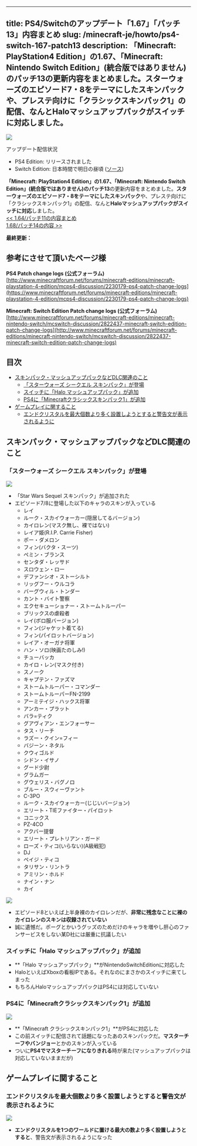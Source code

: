 
---
title: PS4/Switchのアップデート「1.67」「パッチ13」内容まとめ
slug: /minecraft-je/howto/ps4-switch-167-patch13
description: 「Minecraft: PlayStation4 Edition」の1.67、「Minecraft: Nintendo Switch Edition」(統合版ではありません)のパッチ13の更新内容をまとめました。スターウォーズのエピソード7・8をテーマにしたスキンパックや、プレステ向けに「クラシックスキンパック1」の配信、なんとHaloマッシュアップパックがスイッチに対応しました。
---

![](https://cdn-ak.f.st-hatena.com/images/fotolife/s/sasigume/20210208/20210208090021.png)

アップデート配信状況

*   PS4 Edition: リリースされました
*   Switch Edition: 日本時間で明日の昼頃 ([ソース](https://twitter.com/4JStudios/status/978557739768139778))

**「Minecraft: PlayStation4 Edition」の1.67、「Minecraft: Nintendo Switch Edition」(統合版ではありません)のパッチ13**の更新内容をまとめました。**スターウォーズのエピソード7・8をテーマにしたスキンパック**や、プレステ向けに「クラシックスキンパック1」の配信、なんと**Haloマッシュアップパックがスイッチに対応**しました。  
[<< 1.64/パッチ11の内容まとめ](https://www.napoan.com/ps4-switch-164-patch11/)  
[1.68/パッチ14の内容 >>](https://www.napoan.com/ff-15-skin-pack/)

**最終更新：**

## 参考にさせて頂いたページ様

**PS4 Patch change logs (公式フォーラム)**  
[http://www.minecraftforum.net/forums/minecraft-editions/minecraft-playstation-4-edition/mcps4-discussion/2230179-ps4-patch-change-logs](https://www.minecraftforum.net/forums/minecraft-editions/minecraft-playstation-4-edition/mcps4-discussion/2230179-ps4-patch-change-logs)

**Minecraft: Switch Edition Patch change logs (公式フォーラム)**  
[http://www.minecraftforum.net/forums/minecraft-editions/minecraft-nintendo-switch/mcswitch-discussion/2822437-minecraft-switch-edition-patch-change-logs](http://www.minecraftforum.net/forums/minecraft-editions/minecraft-nintendo-switch/mcswitch-discussion/2822437-minecraft-switch-edition-patch-change-logs)

## 目次

*   [スキンパック・マッシュアップパックなどDLC関連のこと](#store)
    *   [「スターウォーズ シークエル スキンパック」が登場](#starwars)
    *   [スイッチに「Halo マッシュアップパック」が追加](#halo)
    *   [PS4に「Minecraftクラシックスキンパック1」が追加](#classic)
*   [ゲームプレイに関すること](#gameplay)
    *   [エンドクリスタルを最大個数より多く設置しようとすると警告文が表示されるように](#chat)

## スキンパック・マッシュアップパックなどDLC関連のこと

### 「スターウォーズ シークエル スキンパック」が登場

![](https://cdn-ak.f.st-hatena.com/images/fotolife/s/sasigume/20210208/20210208103629.jpg)

*   「Star Wars Sequel スキンパック」が追加された
*   エピソード7/8に登場した以下のキャラのスキンが入っている
    *   レイ
    *   ルーク・スカイウォーカー(隠居してるバージョン)
    *   カイロレン(マスク無し、裸ではない)
    *   レイア姫(R.I.P. Carrie Fisher)
    *   ポー・ダメロン
    *   フィン(バクタ・スーツ)
    *   ペミン・ブランス
    *   センタダ・レッサド
    *   スロウェン・ロー
    *   デファンシオ・ストーシルト
    *   リッグフー・ウルコラ
    *   バーグウィル・トンダー
    *   カント・バイト警察
    *   エクセキューショナー・ストームトルーパー
    *   ブリックスの虐殺者
    *   レイ(ボロ服バージョン)
    *   フィン(ジャケット着てる)
    *   フィン(パイロットバージョン)
    *   レイア・オーガナ将軍
    *   ハン・ソロ(映画たのしみ!)
    *   チューバッカ
    *   カイロ・レン(マスク付き)
    *   スノーク
    *   キャプテン・ファズマ
    *   ストームトルーパー・コマンダー
    *   ストームトルーパーFN-2199
    *   アーミテイジ・ハックス将軍
    *   アンカー・プラット
    *   バラ=ティク
    *   グアヴィアン・エンフォーサー
    *   タス・リーチ
    *   ラズー・クイン=フィー
    *   バジーン・ネタル
    *   クウィゴルド
    *   シドン・イサノ
    *   グード少尉
    *   グラムガー
    *   グウェリス・バグノロ
    *   ブルー・スウィーヴァント
    *   C-3PO
    *   ルーク・スカイウォーカー(じじいバージョン)
    *   エリート・TIEファイター・パイロット
    *   コニックス
    *   PZ-4CO
    *   アクバー提督
    *   エリート・プレトリアン・ガード
    *   ローズ・ティコ(いらない)(A級戦犯)
    *   DJ
    *   ペイジ・ティコ
    *   タリサン・リントラ
    *   アミリン・ホルド
    *   ナイン・ナン
    *   カイ

![](https://cdn-ak.f.st-hatena.com/images/fotolife/s/sasigume/20210208/20210208124426.jpg)

*   エピソード8といえば上半身裸のカイロレンだが、**非常に残念なことに裸のカイロレンのスキンは収録されていない**
*   誠に遺憾だ。ポーグとかいうグッズのためだけのキャラを増やし肝心のファンサービスをしない某D社には厳重に抗議したい

### スイッチに「Halo マッシュアップパック」が追加

*   **「Halo マッシュアップパック」**がNintendoSwitchEditionに対応した
*   HaloといえばXboxの看板IPである。それなのにまさかのスイッチに来てしまった
*   もちろんHaloマッシュアップパックはPS4には対応していない

### PS4に「Minecraftクラシックスキンパック1」が追加

![](https://cdn-ak.f.st-hatena.com/images/fotolife/s/sasigume/20210208/20210208123133.jpg)

*   **「Minecraft クラシックスキンパック1」**がPS4に対応した
*   この前スイッチに配信されて話題になったあのスキンパックだ。**マスターチーフやバンジョー**とかのスキンが入っている
*   ついに**PS4でマスターチーフになりきれる**時が来た(マッシュアップパックは対応していないままだが)

## ゲームプレイに関すること

### エンドクリスタルを最大個数より多く設置しようとすると警告文が表示されるように

![](https://cdn-ak.f.st-hatena.com/images/fotolife/s/sasigume/20210208/20210208105845.jpg)

*   **エンドクリスタルを1つのワールドに置ける最大の数より多く設置しようとすると**、警告文が表示されるようになった
